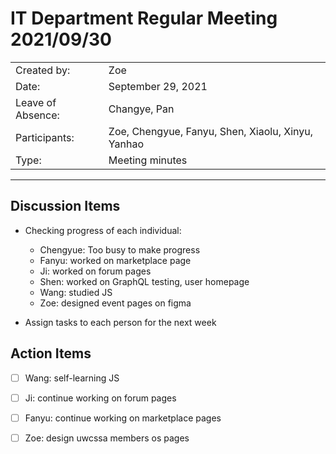 # IT Department Regular Meeting 2021/09/30

|                   |                                                                      |
| ----------------- | -------------------------------------------------------------------- |
| Created by:       | Zoe                                                                  |
| Date:             | September 29, 2021                                                   |
| Leave of Absence: | Changye, Pan                                                         |
| Participants:     | Zoe,  Chengyue, Fanyu, Shen, Xiaolu, Xinyu, Yanhao                   |
| Type:             | Meeting minutes                                                      |

---

## Discussion Items

- Checking progress of each individual:

  - Chengyue: Too busy to make progress
  - Fanyu: worked on marketplace page
  - Ji: worked on forum pages
  - Shen: worked on GraphQL testing, user homepage
  - Wang: studied JS
  - Zoe: designed event pages on figma
  
- Assign tasks to each person for the next week

## Action Items

 - [ ]  Wang: self-learning JS
 
- [ ]  Ji: continue working on forum pages
 
 - [ ]  Fanyu: continue working on marketplace pages

 - [ ]  Zoe: design uwcssa members os pages

